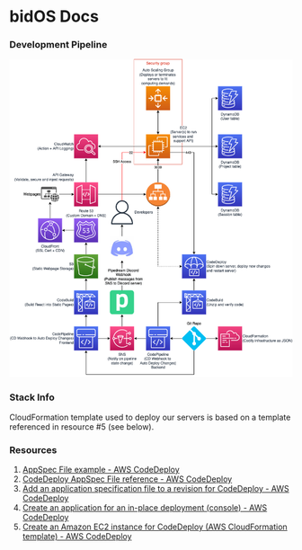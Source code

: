# bidOS Docs

### Development Pipeline

![](bidOS-infra-diagram.png)

### Stack Info

CloudFormation template used to deploy our servers is based on a template referenced in resource #5 (see below).

### Resources
 1. [AppSpec File example - AWS CodeDeploy](https://docs.aws.amazon.com/codedeploy/latest/userguide/reference-appspec-file-example.html)
 1. [CodeDeploy AppSpec File reference - AWS CodeDeploy](https://docs.aws.amazon.com/codedeploy/latest/userguide/reference-appspec-file.html#appspec-reference-server)
 1. [Add an application specification file to a revision for CodeDeploy - AWS CodeDeploy](https://docs.aws.amazon.com/codedeploy/latest/userguide/application-revisions-appspec-file.html#add-appspec-file-server)
 1. [Create an application for an in-place deployment (console) - AWS CodeDeploy](https://docs.aws.amazon.com/codedeploy/latest/userguide/applications-create-in-place.html)
 1. [Create an Amazon EC2 instance for CodeDeploy (AWS CloudFormation template) - AWS CodeDeploy](https://docs.aws.amazon.com/codedeploy/latest/userguide/instances-ec2-create-cloudformation-template.html)